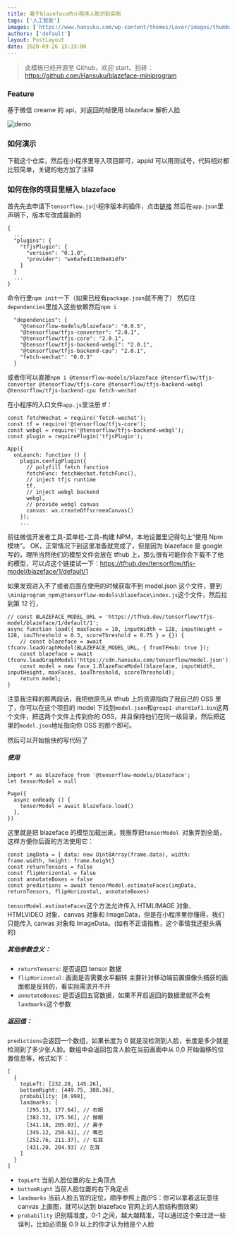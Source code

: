 ```yaml
---
title: 基于blazeface的小程序人脸识别实例
tags: ['人工智能']
images: ['https://www.hansuku.com/wp-content/themes/Lover/images/thumbs/30.jpg']
authors: ['default']
layout: PostLayout
date: 2020-09-26 15:33:00
---
```


> 此模板已经开源至 Github，欢迎 start、拍砖：https://github.com/Hansuku/blazeface-miniprogram

### Feature

基于微信 creame 的 api，对返回的帧使用 blazeface 解析人脸

![demo](https://www.hansuku.com/wp-content/uploads/2020/09/d83d65b6-5d01-42c6-86db-4aeeb5e7c511.png)

### 如何演示

下载这个仓库，然后在小程序里导入项目即可，appid 可以用测试号，代码相对都比较简单，关键的地方加了注释

### 如何在你的项目里植入 blazeface

首先先去申请下`tensorflow.js`小程序版本的插件，点击[链接](https://mp.weixin.qq.com/wxopen/plugindevdoc?appid=wx6afed118d9e81df9)
然后在`app.json`里声明下，版本号改成最新的

```
{
  ...
  "plugins": {
    "tfjsPlugin": {
      "version": "0.1.0",
      "provider": "wx6afed118d9e81df9"
    }
  }
  ...
}
```

命令行里`npm init`一下（如果已经有`package.json`就不用了）
然后往`dependencies`里加入这些依赖然后`npm i`

```
  "dependencies": {
    "@tensorflow-models/blazeface": "0.0.5",
    "@tensorflow/tfjs-converter": "2.0.1",
    "@tensorflow/tfjs-core": "2.0.1",
    "@tensorflow/tfjs-backend-webgl": "2.0.1",
    "@tensorflow/tfjs-backend-cpu": "2.0.1",
    "fetch-wechat": "0.0.3"
  }
```

或者你可以直接`npm i @tensorflow-models/blazeface @tensorflow/tfjs-converter @tensorflow/tfjs-core @tensorflow/tfjs-backend-webgl @tensorflow/tfjs-backend-cpu fetch-wechat`

在小程序的入口文件`app.js`里注册 tf：

```
const fetchWechat = require('fetch-wechat');
const tf = require('@tensorflow/tfjs-core');
const webgl = require('@tensorflow/tfjs-backend-webgl');
const plugin = requirePlugin('tfjsPlugin');

App({
  onLaunch: function () {
    plugin.configPlugin({
      // polyfill fetch function
      fetchFunc: fetchWechat.fetchFunc(),
      // inject tfjs runtime
      tf,
      // inject webgl backend
      webgl,
      // provide webgl canvas
      canvas: wx.createOffscreenCanvas()
    });
    ...

```

前往微信开发者工具-菜单栏-工具-构建 NPM，本地设置里记得勾上“使用 Npm 模块”。
OK，正常情况下到这里准备就完成了，但是因为 blazeface 是 google 写的，理所当然他们的模型文件会放在 tfhub 上，那么很有可能你会下载不了他的模型，可以点这个链接试一下：https://tfhub.dev/tensorflow/tfjs-model/blazeface/1/default/1

如果发现进入不了或者后面在使用的时候获取不到 model.json 这个文件，要到`\miniprogram_npm\@tensorflow-models\blazeface\index.js`这个文件，然后拉到第 12 行，

```
// const BLAZEFACE_MODEL_URL = 'https://tfhub.dev/tensorflow/tfjs-model/blazeface/1/default/1';
async function load({ maxFaces = 10, inputWidth = 128, inputHeight = 128, iouThreshold = 0.3, scoreThreshold = 0.75 } = {}) {
    // const blazeface = await tfconv.loadGraphModel(BLAZEFACE_MODEL_URL, { fromTFHub: true });
    const blazeface = await tfconv.loadGraphModel('https://cdn.hansuku.com/tensorflow/model.json');
    const model = new face_1.BlazeFaceModel(blazeface, inputWidth, inputHeight, maxFaces, iouThreshold, scoreThreshold);
    return model;
}
```

注意我注释的那两段话，我把他原先从 tfhub 上的资源指向了我自己的 OSS 里了，你可以在这个项目的 model 下找到`model.json`和`group1-shard1of1.bin`这两个文件，把这两个文件上传到你的 OSS，并且保持他们在同一级目录，然后把这里的`model.json`地址指向你 OSS 的那个即可。

然后可以开始愉快的写代码了

##### 使用

```
import * as blazeface from '@tensorflow-models/blazeface';
let tensorModel = null

Page({
  async onReady () {
    tensorModel = await blazeface.load()
  },
})
```

这里就是把 blazeface 的模型加载出来，我推荐把`tensorModel `对象弄到全局，这样方便你后面的方法使用它：

```
const imgData = { data: new Uint8Array(frame.data), width: frame.width, height: frame.height}
const returnTensors = false
const flipHorizontal = false
const annotateBoxes = false
const predictions = await tensorModel.estimateFaces(imgData, returnTensors, flipHorizontal, annotateBoxes)
```

`tensorModel.estimateFaces`这个方法允许传入 HTMLIMAGE 对象、HTMLVIDEO 对象、canvas 对象和 ImageData，但是在小程序里你懂得，我们只能传入 canvas 对象和 ImageData。(如有不正请指教，这个事情我还挺头痛的)

##### 其他参数含义：

- `returnTensors`: 是否返回 tensor 数据
- `flipHorizontal`: 画面是否需要水平翻转 主要针对移动端前置摄像头捕获的画面都是反转的，看实际需求开不开
- `annotateBoxes`: 是否返回五官数据，如果不开启返回的数据里就不会有`landmarks`这个参数

##### 返回值：

`predictions`会返回一个数组，如果长度为 0 就是没检测到人脸，长度是多少就是检测到了多少张人脸。数组中会返回包含人脸在当前画面中从 0,0 开始偏移的位置信息等，格式如下：

```
[
  {
    topLeft: [232.28, 145.26],
    bottomRight: [449.75, 308.36],
    probability: [0.998],
    landmarks: [
      [295.13, 177.64], // 右眼
      [382.32, 175.56], // 做眼
      [341.18, 205.03], // 鼻子
      [345.12, 250.61], // 嘴巴
      [252.76, 211.37], // 右耳
      [431.20, 204.93] // 左耳
    ]
  }
]
```

- `topLeft` 当前人脸位置的左上角顶点
- `bottomRight` 当前人脸位置的右下角定点
- `landmarks` 当前人脸五官的定位，顺序参照上面(PS：你可以拿着这玩意往 canvas 上画图，就可以达到 blazeface 官网上的人脸结构图效果)
- `probability` 识别精准度，0-1 之间，越大越精准，可以通过这个来过滤一些误判，比如必须是 0.9 以上的你才认为他是个人脸
